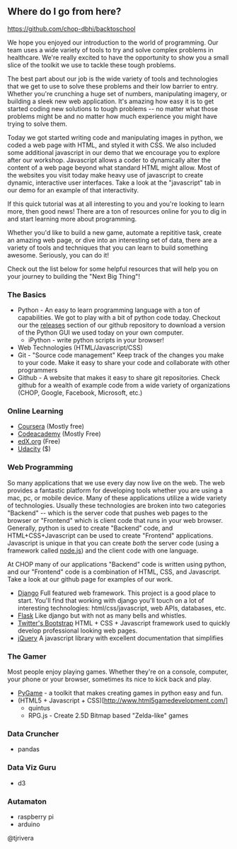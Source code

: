 Where do I go from here?
------------------------

https://github.com/chop-dbhi/backtoschool

We hope you enjoyed our introduction to the world of programming. Our team uses a wide variety of tools to try and solve complex problems in healthcare. We're really excited to have the opportunity to show you a small slice of the toolkit we use to tackle these tough problems.

The best part about our job is the wide variety of tools and technologies that we get to use to solve these problems and their low barrier to entry. Whether you're crunching a huge set of numbers, manipulating imagery, or building a sleek new web application. It's amazing how easy it is to get started coding new solutions to tough problems -- no matter what those problems might be and no matter how much experience you might have trying to solve them.

Today we got started writing code and manipulating images in python, we coded a web page with HTML, and styled it with CSS. We also included some additional javascript in our demo that we encourage you to explore after our workshop. Javascript allows a coder to dynamically alter the content of a web page beyond what standard HTML might allow. Most of the websites you visit today make heavy use of javascript to create dynamic, interactive user interfaces. Take a look at the "javascript" tab in our demo for an example of that interactivity.

If this quick tutorial was at all interesting to you and you're looking to learn more, then good news! There are a ton of resources online for you to dig in and start learning more about programming.

Whether you'd like to build a new game, automate a repititive task, create an amazing web page, or dive into an interesting set of data, there are a variety of tools and techniques that you can learn to build something awesome. Seriously, you can do it!

Check out the list below for some helpful resources that will help you on your journey to building the "Next Big Thing"!


### The Basics

* Python - An easy to learn programming language with a ton of capabilities. We got to play with a bit of python code today. Checkout our the [releases](https://github.com/chop-dbhi/backtoschool/releases) section of our github repository to download a version of the Python GUI we used today on your own computer.
  * iPython - write python scripts in your browser!
* Web Technologies (HTML/Javascript/CSS)
* Git - "Source code management" Keep track of the changes you make to your code. Make it easy to share your code and collaborate with other programmers
* Github - A website that makes it easy to share git repositories. Check github for a wealth of example code from a wide variety of organizations (CHOP, Google, Facebook, Microsoft, etc.)

### Online Learning

* [Coursera](http://coursera.org) (Mostly free)
* [Codeacademy](http://www.codeacademy.com) (Mostly Free)
* [edX.org](http://edX.org) (Free)
* [Udacity](http://www.udacity.com) ($)

### Web Programming
So many applications that we use every day now live on the web. The web provides a fantastic platform for developing tools whether you are using a mac, pc, or mobile device. Many of these applications utilize a wide variety of technologies. Usually these technologies are broken into two categories "Backend" -- which is the server code that pushes web pages to the browser or "Frontend" which is client code that runs in your web browser. Generally, python is used to create "Backend" code, and HTML+CSS+Javascript can be used to create "Frontend" applications. Javascript is unique in that you can create *both* the server code (using a framework called [node.js](https://nodejs.org)) and the client code with one language.

At CHOP many of our applications "Backend" code is written using python, and our "Frontend" code is a combination of HTML, CSS, and Javascript. Take a look at our github page for examples of our work.

* [Django](http://djangoproject.com) Full featured web framework. This project is a good place to start. You'll find that working with django you'll touch on a lot of interesting technologies: html/css/javascript, web APIs, databases, etc.
* [Flask](http://flask.pocoo.org) Like django but with not as many bells and whistles.
* [Twitter's Bootstrap](http://getbootstrap.com) HTML + CSS + Javascript framework used to quickly develop professional looking web pages.
* [jQuery](http://jquery.com) A javascript library with excellent documentation that simplifies

### The Gamer
Most people enjoy playing games. Whether they're on a console, computer, your phone or your browser, sometimes its nice to kick back and play.


* [PyGame](http://pygame.org) - a toolkit that makes creating games in python easy and fun.
* (HTML5 + Javascript + CSS)[http://www.html5gamedevelopment.com/]
  * quintus
  * RPG.js - Create 2.5D Bitmap based "Zelda-like" games

### Data Cruncher

 * pandas

### Data Viz Guru

* d3

### Autamaton

* raspberry pi
* arduino


@tjrivera
